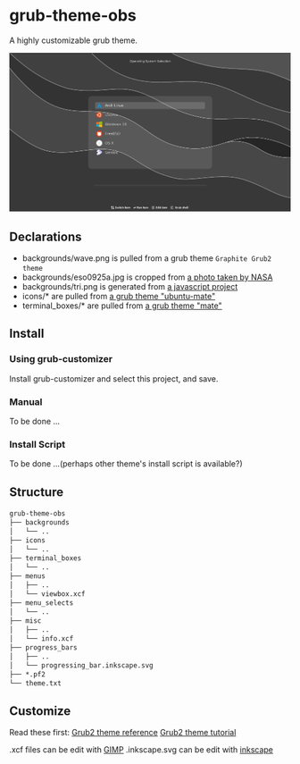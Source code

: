 # grub-theme-obs

A highly customizable grub theme.

![demo](./demo.gif)

## Declarations
- backgrounds/wave.png is pulled from a grub theme `Graphite Grub2 theme`
- backgrounds/eso0925a.jpg is cropped from [a photo taken by NASA](https://images.nasa.gov)
- backgrounds/tri.png is generated from [a javascript project](https://github.com/mdgspace/trianglify)
- icons/* are pulled from [a grub theme "ubuntu-mate"](https://github.com/RobLoach/ubuntu-mate)
- terminal_boxes/* are pulled from [a grub theme "mate"](https://github.com/mateosss/matter)

## Install

### Using grub-customizer

Install grub-customizer and select this project, and save.

### Manual

To be done ...

### Install Script

To be done ...(perhaps other theme's install script is available?)

## Structure

```
grub-theme-obs
├── backgrounds
│   └── ..
├── icons
│   └── ..
├── terminal_boxes
│   └── ..
├── menus
│   ├── ..
│   └── viewbox.xcf
├── menu_selects
│   └── ..
├── misc
│   ├── ..
│   └── info.xcf
├── progress_bars
│   ├── ..
│   └── progressing_bar.inkscape.svg
├── *.pf2
└── theme.txt
```

## Customize

Read these first:
[Grub2 theme reference](http://wiki.rosalab.ru/en/index.php/Grub2_theme_/_reference)
[Grub2 theme tutorial](http://wiki.rosalab.ru/en/index.php/Grub2_theme_tutorial)

.xcf files can be edit with [GIMP](https://www.gimp.org)
.inkscape.svg can be edit with [inkscape](https://inkscape.org)